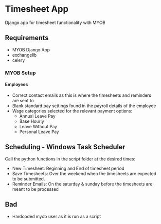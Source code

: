 # Timesheet App
Django app for timesheet functionality with MYOB

## Requirements
 - MYOB Django App
 - exchangelib
 - celery

### MYOB Setup
#### Employees
 - Correct contact emails as this is where the timesheets and reminders are sent to
 - Blank standard pay settings found in the payroll details of the employee
 - Wage categories selected for the relevant payment options:
    - Annual Leave Pay
    - Base Hourly
    - Leave Without Pay
    - Personal Leave Pay

## Scheduling - Windows Task Scheduler
Call the python functions in the script folder at the desired times:
 - New Timesheet: Beginning and End of timesheet period
 - Save Timesheets: Over the weekend when the timesheets are expected to be submitted.
 - Reminder Emails: On the saturday & sunday before the timesheets are meant to be processed


## Bad
 - Hardcoded myob user as it is run as a script